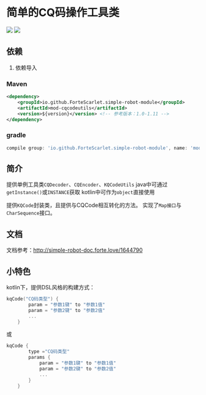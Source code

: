 # 简单的CQ码操作工具类
[![](https://img.shields.io/badge/simple--robot-module-green)](https://github.com/ForteScarlet/simple-robot-core) [![](https://img.shields.io/maven-central/v/io.github.ForteScarlet.simple-robot-module/mod-cqcodeutils)](https://search.maven.org/artifact/io.github.ForteScarlet.simple-robot-module/mod-cqcodeutils)
## **依赖**
1. 依赖导入
### Maven
```xml
<dependency>
    <groupId>io.github.ForteScarlet.simple-robot-module</groupId>
    <artifactId>mod-cqcodeutils</artifactId>
    <version>${version}</version> <!-- 参考版本：1.0-1.11 -->
</dependency>
```

### gradle
```groovy
compile group: 'io.github.ForteScarlet.simple-robot-module', name: 'mod-cqcodeutils', version: '${version}'
```

## **简介**
提供单例工具类`CQDecoder`、`CQEncoder`、`KQCodeUtils`
java中可通过`getInstance()`或`INSTANCE`获取
kotlin中可作为`object`直接使用

提供`KQCode`封装类，且提供与CQCode相互转化的方法。
实现了`Map接口`与`CharSequence`接口。

## **文档**
文档参考：http://simple-robot-doc.forte.love/1644790

## **小特色**
kotlin下，提供DSL风格的构建方式：
```kotlin
kqCode("CQ码类型") {
        param = "参数1键" to "参数1值"
        param = "参数2键" to "参数2值"
        ...
    }
```
或
```kotlin
kqCode {
        type ="CQ码类型"
        params {
            param = "参数1键" to "参数1值"
            param = "参数2键" to "参数2值"
            ...
        }
    }
```


